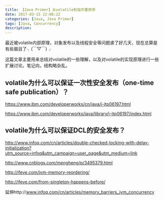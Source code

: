 ```yaml
---
title: 【Java Primer】从volatile到指令重排序
date: 2017-03-15 22:08:22
categories: [Java, Java Primer]
tags: [Java, Concurrency]
description:
---
```


最近被volatile内部原理，对象发布以及线程安全等问题虐了好几天，现在总算是有些眉目了╮(￣▽￣)╭

这篇文章主要用来总结对volatile的一些理解，以及对volatile的实现原理进行一些扩展讨论。笔记向，结构略杂乱。

<!-- more -->



## volatile为什么可以保证一次性安全发布（one-time safe publication）？

https://www.ibm.com/developerworks/cn/java/j-jtp06197.html

https://www.ibm.com/developerworks/java/library/j-jtp06197/index.html



## volatile为什么可以保证DCL的安全发布？

http://www.infoq.com/cn/articles/double-checked-locking-with-delay-initialization?utm_source=infoq&utm_campaign=user_page&utm_medium=link









http://www.cnblogs.com/mengheng/p/3495379.html

http://ifeve.com/jvm-memory-reordering/



http://ifeve.com/from-singleton-happens-before/



延伸http://www.infoq.com/cn/articles/memory_barriers_jvm_concurrency